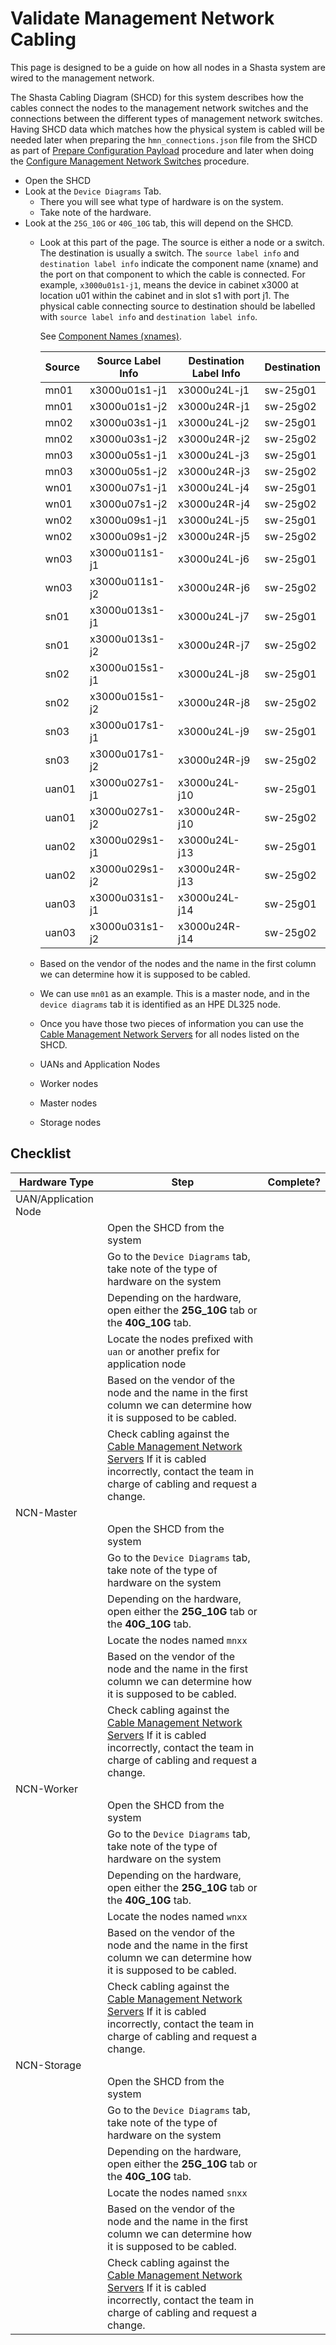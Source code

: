 # Validate Management Network Cabling

This page is designed to be a guide on how all nodes in a Shasta system are wired to the management network.

The Shasta Cabling Diagram (SHCD) for this system describes how the cables connect the nodes to the management network switches
and the connections between the different types of management network switches.
Having SHCD data which matches how the physical system is cabled will be needed later when preparing the `hmn_connections.json`
file from the SHCD as part of [Prepare Configuration Payload](index.md#prepare_configuration_payload) procedure and later when
doing the [Configure Management Network Switches](index.md#configure_management_network) procedure.

- Open the SHCD
- Look at the ```Device Diagrams``` Tab.
   - There you will see what type of hardware is on the system.
   - Take note of the hardware.
- Look at the ```25G_10G``` or ```40G_10G``` tab, this will depend on the SHCD.
   - Look at this part of the page. The source is either a node or a switch. The destination is usually a switch.
     The `source label info` and `destination label info` indicate the component name (xname) and the port on that component to which
     the cable is connected. For example, `x3000u01s1-j1`, means the device in cabinet x3000 at location u01 within the cabinet and in slot s1 with port j1.
     The physical cable connecting source to destination should be labelled with `source label info` and `destination label info`.

     See [Component Names (xnames)](../operations/Component_Names_xnames.md).


      | Source | Source Label Info | Destination Label Info | Destination |
      | --- | --- | ---| --- |
      | mn01 | x3000u01s1-j1 | x3000u24L-j1 | sw-25g01 |
      | mn01 | x3000u01s1-j2 | x3000u24R-j1 | sw-25g02 |
      | mn02 | x3000u03s1-j1 | x3000u24L-j2 | sw-25g01 |
      | mn02 | x3000u03s1-j2 | x3000u24R-j2 | sw-25g02 |
      | mn03 | x3000u05s1-j1 | x3000u24L-j3 | sw-25g01 |
      | mn03 | x3000u05s1-j2 | x3000u24R-j3 | sw-25g02 |
      | wn01 | x3000u07s1-j1 | x3000u24L-j4 | sw-25g01 |
      | wn01 | x3000u07s1-j2 | x3000u24R-j4 | sw-25g02 |
      | wn02 | x3000u09s1-j1 | x3000u24L-j5 | sw-25g01 |
      | wn02 | x3000u09s1-j2 | x3000u24R-j5 | sw-25g02 |
      | wn03 | x3000u011s1-j1 | x3000u24L-j6 | sw-25g01 |
      | wn03 | x3000u011s1-j2 | x3000u24R-j6 | sw-25g02 |
      | sn01 | x3000u013s1-j1 | x3000u24L-j7 | sw-25g01 |
      | sn01 | x3000u013s1-j2 | x3000u24R-j7 | sw-25g02 |
      | sn02 | x3000u015s1-j1 | x3000u24L-j8 | sw-25g01 |
      | sn02 | x3000u015s1-j2 | x3000u24R-j8 | sw-25g02 |
      | sn03 | x3000u017s1-j1 | x3000u24L-j9 | sw-25g01 |
      | sn03 | x3000u017s1-j2 | x3000u24R-j9 | sw-25g02 |
      | uan01 | x3000u027s1-j1 | x3000u24L-j10 | sw-25g01 |
      | uan01 | x3000u027s1-j2 | x3000u24R-j10 | sw-25g02 |
      | uan02 | x3000u029s1-j1 | x3000u24L-j13 | sw-25g01 |
      | uan02 | x3000u029s1-j2 | x3000u24R-j13 | sw-25g02 |
      | uan03 | x3000u031s1-j1 | x3000u24L-j14 | sw-25g01 |
      | uan03 | x3000u031s1-j2 | x3000u24R-j14 | sw-25g02 |

    - Based on the vendor of the nodes and the name in the first column we can determine how it is supposed to be cabled.
    - We can use ```mn01``` as an example. This is a master node, and in the ```device diagrams``` tab it is identified as an HPE DL325 node.
    - Once you have those two pieces of information you can use the [Cable Management Network Servers](cable_management_network_servers.md) for all nodes listed on the SHCD.
    - UANs and Application Nodes
    - Worker nodes
    - Master nodes
    - Storage nodes

## Checklist

| Hardware Type | Step      | Complete?     |
| ----------- | ----------- | ------------- |
| UAN/Application Node         |             |               |
|             | Open the SHCD from the system |             |
|             | Go to the ```Device Diagrams``` tab, take note of the type of hardware on the system        |          |
|             | Depending on the hardware, open either the **25G_10G** tab or the **40G_10G** tab. |        |
|             | Locate the nodes prefixed with ```uan``` or another prefix for application node |        |
|             | Based on the vendor of the node and the name in the first column we can determine how it is supposed to be cabled.  |         |
|             | Check cabling against the [Cable Management Network Servers](cable_management_network_servers.md) If it is cabled incorrectly, contact the team in charge of cabling and request a change.             |               |
| NCN-Master         |             |               |
|             | Open the SHCD from the system |             |
|             | Go to the ```Device Diagrams``` tab, take note of the type of hardware on the system        |          |
|             | Depending on the hardware, open either the **25G_10G** tab or the **40G_10G** tab. |        |
|             | Locate the nodes named ```mnxx``` |        |
|             | Based on the vendor of the node and the name in the first column we can determine how it is supposed to be cabled.  |         |
|             | Check cabling against the [Cable Management Network Servers](cable_management_network_servers.md) If it is cabled incorrectly, contact the team in charge of cabling and request a change.             |               |
| NCN-Worker         |             |               |
|             | Open the SHCD from the system |             |
|             | Go to the ```Device Diagrams``` tab, take note of the type of hardware on the system        |          |
|             | Depending on the hardware, open either the **25G_10G** tab or the **40G_10G** tab. |        |
|             | Locate the nodes named ```wnxx``` |        |
|             | Based on the vendor of the node and the name in the first column we can determine how it is supposed to be cabled.  |         |
|             | Check cabling against the [Cable Management Network Servers](cable_management_network_servers.md) If it is cabled incorrectly, contact the team in charge of cabling and request a change.             |               |
| NCN-Storage         |             |               |
|             | Open the SHCD from the system |             |
|             | Go to the ```Device Diagrams``` tab, take note of the type of hardware on the system        |          |
|             | Depending on the hardware, open either the **25G_10G** tab or the **40G_10G** tab. |        |
|             | Locate the nodes named ```snxx``` |        |
|             | Based on the vendor of the node and the name in the first column we can determine how it is supposed to be cabled.  |         |
|             | Check cabling against the [Cable Management Network Servers](cable_management_network_servers.md) If it is cabled incorrectly, contact the team in charge of cabling and request a change.             |               |
